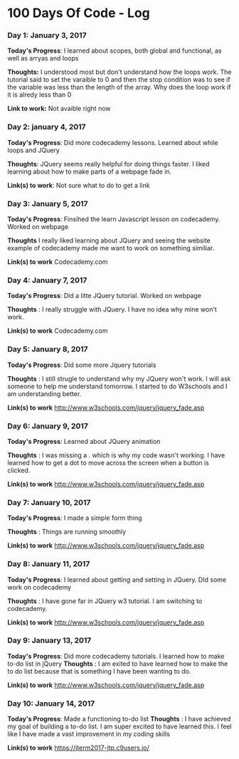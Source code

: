 # 100 Days Of Code - Log

### Day 1: January 3, 2017

**Today's Progress**: I learned about scopes, both global and functional, as well as arryas and loops

**Thoughts:** I understood most but don't understand how the loops work. The tutorial said to set the varaible to 0 and then the stop condition was to see if the variable was less than the length of the array. Why does the loop work if  it is alredy less than 0

**Link to work:** Not avaible right now

### Day 2: january 4, 2017 

**Today's Progress**: Did more codecademy lessons. Learned about while loops and JQuery

**Thoughts**: JQuery seems really helpful for doing things faster. I liked learning about how to make parts of a webpage fade in.

**Link(s) to work**: Not sure what to do to get a link


### Day 3: January 5, 2017

**Today's Progress**: Finsihed the learn Javascript lesson on codecademy. Worked on webpage

**Thoughts** I really liked learning about JQuery and seeing the website example of codecademy made me want to work on something similiar.

**Link(s) to work** Codecademy.com


### Day 4: January 7, 2017

**Today's Progress**: Did a litte JQuery tutorial. Worked on webpage

**Thoughts** : I really struggle with JQuery. I have no idea why mine won't work.

**Link(s) to work** Codecademy.com


### Day 5: January 8, 2017

**Today's Progress**: Did some more Jquery tutorials

**Thoughts** : I still strugle to understand why my JQuery won't work. I will ask someone to help me understand tomorrow. I started to do W3schools and I am understanding better.

**Link(s) to work** http://www.w3schools.com/jquery/jquery_fade.asp


### Day 6: January 9, 2017

**Today's Progress**: Learned about JQuery animation

**Thoughts** : I was missing a . which is why my code wasn't working. I have learned how to get a dot to move across the screen when a button is clicked.

**Link(s) to work** http://www.w3schools.com/jquery/jquery_fade.asp


### Day 7: January 10, 2017

**Today's Progress**: I made a simple form thing

**Thoughts** : Things are running smoothly

**Link(s) to work** http://www.w3schools.com/jquery/jquery_fade.asp


### Day 8: January 11, 2017
**Today's Progress**: I learned about getting and setting in JQuery. DId some work on codecademy

**Thoughts** : I have gone far in JQuery w3 tutorial. I am switching to codecademy.

**Link(s) to work** http://www.w3schools.com/jquery/jquery_fade.asp


### Day 9: January 13, 2017
**Today's Progress**: Did more codecademy tutorials. I learned how to make to-do list in jQuery
**Thoughts** : I am exited to have learned how to make the to do list because that is something I have been wanting to do.

**Link(s) to work** http://www.w3schools.com/jquery/jquery_fade.asp


### Day 10: January 14, 2017
**Today's Progress**: Made a functioning to-do list
**Thoughts** : I have achieved my goal of building a to-do list. I am super excited to have learned this. I feel like I have made a vast improvement in my coding skills

**Link(s) to work** https://jterm2017-jtp.c9users.io/


